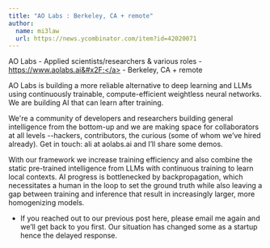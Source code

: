 ```yaml
---
title: "AO Labs : Berkeley, CA + remote"
author:
  name: mi3law
  url: https://news.ycombinator.com/item?id=42020071
---
```

AO Labs - Applied scientists&#x2F;researchers &amp; various roles - <a href="https:&#x2F;&#x2F;www.aolabs.ai&#x2F;" rel="nofollow">https:&#x2F;&#x2F;www.aolabs.ai&#x2F;</a> - Berkeley, CA + remote

AO Labs is building a more reliable alternative to deep learning and LLMs using continuously trainable, compute-efficient weightless neural networks. We are building AI that can learn after training.

We&#x27;re a community of developers and researchers building general intelligence from the bottom-up and we are making space for collaborators at all levels --hackers, contributors, the curious (some of whom we’ve hired already). Get in touch: ali at aolabs.ai and I’ll share some demos.

With our framework we increase training efficiency and also combine the static pre-trained intelligence from LLMs with continuous training to learn local contexts. AI progress is bottlenecked by backpropagation, which necessitates a human in the loop to set the ground truth while also leaving a gap between training and inference that result in increasingly larger, more homogenizing models.

* If you reached out to our previous post here, please email me again and we’ll get back to you first. Our situation has changed some as a startup hence the delayed response.
<JobApplication />
